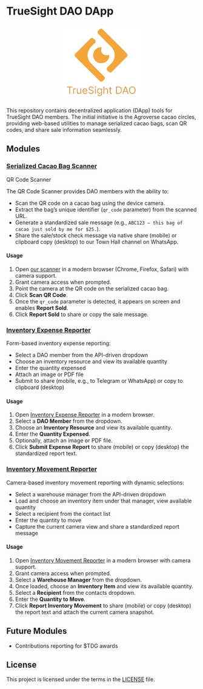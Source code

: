 # TrueSight DAO DApp

<div align="center">
  <img height="200px" src="https://github.com/TrueSightDAO/.github/blob/main/assets/20240612_truesight_dao_logo_square.png?raw=true" alt="TrueSight DAO Logo"/>
</div>

This repository contains decentralized application (DApp) tools for TrueSight DAO members. The initial initiative is the Agroverse cacao circles, providing web-based utilities to manage serialized cacao bags, scan QR codes, and share sale information seamlessly.

## Modules

### [Serialized Cacao Bag Scanner](./scanner.html)
QR Code Scanner

The QR Code Scanner provides DAO members with the ability to:

- Scan the QR code on a cacao bag using the device camera.
- Extract the bag’s unique identifier (`qr_code` parameter) from the scanned URL.
- Generate a standardized sale message (e.g., `ABC123 – this bag of cacao just sold by me for $25.`).
- Share the sale/stock check message via native share (mobile) or clipboard copy (desktop) to our Town Hall channel on WhatsApp.

#### Usage

1. Open [our scanner](./scanner.html) in a modern browser (Chrome, Firefox, Safari) with camera support.
2. Grant camera access when prompted.
3. Point the camera at the QR code on the serialized cacao bag.
4. Click **Scan QR Code**.
5. Once the `qr_code` parameter is detected, it appears on screen and enables **Report Sold**.
6. Click **Report Sold** to share or copy the sale message.


### [Inventory Expense Reporter](./report_dao_expenses.html)
Form-based inventory expense reporting:
  - Select a DAO member from the API-driven dropdown
  - Choose an inventory resource and view its available quantity
  - Enter the quantity expensed
  - Attach an image or PDF file
  - Submit to share (mobile, e.g., to Telegram or WhatsApp) or copy to clipboard (desktop)

#### Usage
1. Open [Inventory Expense Reporter](./report_dao_expenses.html) in a modern browser.
2. Select a **DAO Member** from the dropdown.
3. Choose an **Inventory Resource** and view its available quantity.
4. Enter the **Quantity Expensed**.
5. Optionally, attach an image or PDF file.
6. Click **Submit Expense Report** to share (mobile) or copy (desktop) the standardized report text.



### [Inventory Movement Reporter](./report_inventory_movement.html)
Camera-based inventory movement reporting with dynamic selections:
  - Select a warehouse manager from the API-driven dropdown
  - Load and choose an inventory item under that manager, view available quantity
  - Select a recipient from the contact list
  - Enter the quantity to move
  - Capture the current camera view and share a standardized report message

#### Usage
1. Open [Inventory Movement Reporter](./report_inventory_movement.html) in a modern browser with camera support.
2. Grant camera access when prompted.
3. Select a **Warehouse Manager** from the dropdown.
4. Once loaded, choose an **Inventory Item** and view its available quantity.
5. Select a **Recipient** from the contacts dropdown.
6. Enter the **Quantity to Move**.
7. Click **Report Inventory Movement** to share (mobile) or copy (desktop) the report text and attach the current camera snapshot.

## Future Modules
* Contributions reporting for $TDG awards

## License

This project is licensed under the terms in the [LICENSE](./LICENSE) file.